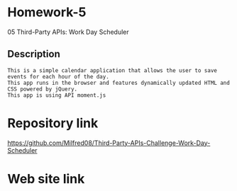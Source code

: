 # Homework-5

05 Third-Party APIs: Work Day Scheduler

## Description

    This is a simple calendar application that allows the user to save events for each hour of the day.
    This app runs in the browser and features dynamically updated HTML and CSS powered by jQuery.
    This app is using API moment.js
    

# Repository link

https://github.com/Milfred08/Third-Party-APIs-Challenge-Work-Day-Scheduler

# Web site link



